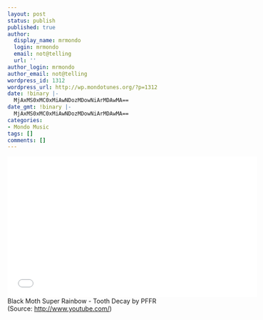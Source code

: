 ```yaml
---
layout: post
status: publish
published: true
author:
  display_name: mrmondo
  login: mrmondo
  email: not@telling
  url: ''
author_login: mrmondo
author_email: not@telling
wordpress_id: 1312
wordpress_url: http://wp.mondotunes.org/?p=1312
date: !binary |-
  MjAxMS0xMC0xMiAwNDozMDowNiArMDAwMA==
date_gmt: !binary |-
  MjAxMS0xMC0xMiAwNDozMDowNiArMDAwMA==
categories:
- Mondo Music
tags: []
comments: []
---
```

<iframe width="560" height="315" src="//www.youtube.com/embed/bEBzmrDbJ-I" frameborder="0"> </iframe>
Black Moth Super Rainbow - Tooth Decay by PFFR
<div class="attribution">(<span>Source:</span> <a href="http://www.youtube.com/">http://www.youtube.com/</a>)</div>
